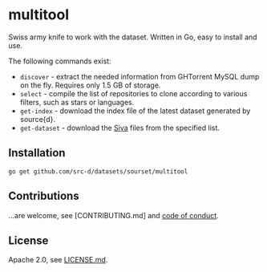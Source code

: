 # multitool

Swiss army knife to work with the dataset. Written in Go, easy to install and use.

The following commands exist:

* `discover` - extract the needed information from GHTorrent MySQL dump on the fly. Requires only 1.5 GB of storage.
* `select` - compile the list of repositories to clone according to various filters, such as stars or languages.
* `get-index` - download the index file of the latest dataset generated by source{d}.
* `get-dataset` - download the [Siva](https://github.com/src-d/go-siva) files from the specified list.

## Installation

```
go get github.com/src-d/datasets/sourset/multitool
```

## Contributions

...are welcome, see [CONTRIBUTING.md] and [code of conduct](CODE_OF_CONDUCT.md).

## License

Apache 2.0, see [LICENSE.md](LICENSE.md).
